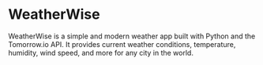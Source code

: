 # WeatherWise
WeatherWise is a simple and modern weather app built with Python and the Tomorrow.io API. It provides current weather conditions, temperature, humidity, wind speed, and more for any city in the world.
